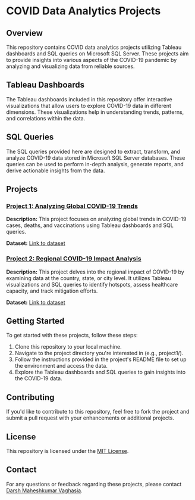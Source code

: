 <!DOCTYPE html>
<html lang="en">
<head>
  <meta charset="UTF-8">
  <meta name="viewport" content="width=device-width, initial-scale=1.0">
</head>
<body>
  <h1>COVID Data Analytics Projects</h1>

  <h2>Overview</h2>
  <p>This repository contains COVID data analytics projects utilizing Tableau dashboards and SQL queries on Microsoft SQL Server. These projects aim to provide insights into various aspects of the COVID-19 pandemic by analyzing and visualizing data from reliable sources.</p>

  <h2>Tableau Dashboards</h2>
  <p>The Tableau dashboards included in this repository offer interactive visualizations that allow users to explore COVID-19 data in different dimensions. These visualizations help in understanding trends, patterns, and correlations within the data.</p>

  <h2>SQL Queries</h2>
  <p>The SQL queries provided here are designed to extract, transform, and analyze COVID-19 data stored in Microsoft SQL Server databases. These queries can be used to perform in-depth analysis, generate reports, and derive actionable insights from the data.</p>

  <h2>Projects</h2>
  <h3><a href="project1/">Project 1: Analyzing Global COVID-19 Trends</a></h3>
  <p><strong>Description:</strong> This project focuses on analyzing global trends in COVID-19 cases, deaths, and vaccinations using Tableau dashboards and SQL queries.</p>
  <p><strong>Dataset:</strong> <a href="https://github.com/darshvaghasia12/Data-Analyst-Covid-Data-Project/tree/main/data">Link to dataset</a></p>

  <h3><a href="project2/">Project 2: Regional COVID-19 Impact Analysis</a></h3>
  <p><strong>Description:</strong> This project delves into the regional impact of COVID-19 by examining data at the country, state, or city level. It utilizes Tableau visualizations and SQL queries to identify hotspots, assess healthcare capacity, and track mitigation efforts.</p>
  <p><strong>Dataset:</strong> <a href="https://github.com/darshvaghasia12/Data-Analyst-Covid-Data-Project/tree/main/data">Link to dataset</a></p>

  <h2>Getting Started</h2>
  <p>To get started with these projects, follow these steps:</p>
  <ol>
    <li>Clone this repository to your local machine.</li>
    <li>Navigate to the project directory you're interested in (e.g., project1/).</li>
    <li>Follow the instructions provided in the project's README file to set up the environment and access the data.</li>
    <li>Explore the Tableau dashboards and SQL queries to gain insights into the COVID-19 data.</li>
  </ol>

  <h2>Contributing</h2>
  <p>If you'd like to contribute to this repository, feel free to fork the project and submit a pull request with your enhancements or additional projects.</p>

  <h2>License</h2>
  <p>This repository is licensed under the <a href="LICENSE">MIT License</a>.</p>

  <h2>Contact</h2>
  <p>For any questions or feedback regarding these projects, please contact <a href="mailto:darshvaghasia@icloud.com">Darsh Maheshkumar Vaghasia</a>.</p>
</body>
</html>
